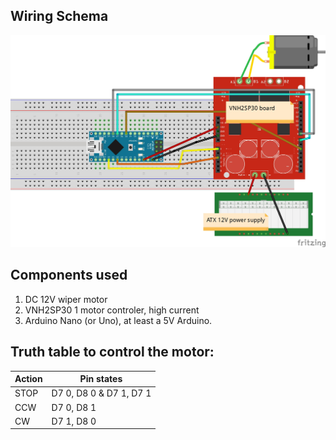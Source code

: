 ## Wiring Schema

![Wiring](https://github.com/vincent-bruel/arduino-and-co/blob/master/Projects/DustCollectorCommander-ArduinoNano-HallSensorsA3144/Motor-Board/motor-board.jpg)


## Components used
1. DC 12V wiper motor
2. VNH2SP30 1 motor controler, high current
3. Arduino Nano (or Uno), at least a 5V Arduino.

## Truth table to control the motor:

Action | Pin states
-------|-----------
STOP   | D7 0, D8 0 & D7 1, D7 1
CCW    | D7 0, D8 1 
CW     | D7 1, D8 0